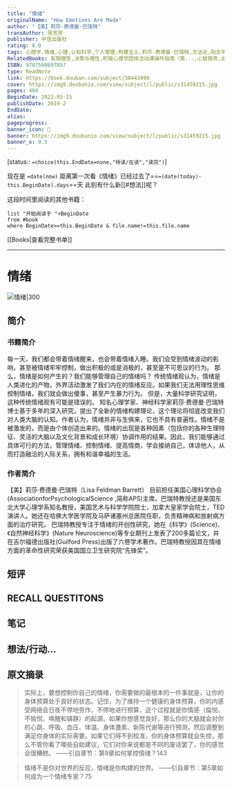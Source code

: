 ```yaml
---
title: "情绪"
originalName: "How Emotions Are Made"
author: "【美】莉莎·费德曼·巴瑞特"
transAuthor: 周芳芳
publisher: 中信出版社
rating: 8.0
tags: 心理学,情绪,心理,认知科学,个人管理,构建主义,莉莎·费德曼·巴瑞特,方法论,阳志平荐,阳老推荐,book
RelatedBooks: 有限理性,决策与理性,积极心理学团体活动课操作指南（第...,心智探奇,出类拔萃的IQ,寻找爽点,情绪是什么,认知心理学及其启示,打开积极心理学之门,具身认知
ISBN: 9787508697857
type: ReadNote
link: https://book.douban.com/subject/30443490
cover: https://img9.doubanio.com/view/subject/l/public/s31459215.jpg
pages: 404
BeginDate: 2022-05-15
publishDate: 2019-2
EndDate:
alias:
pageprogress:
banner_icon: 📖
banner: https://img9.doubanio.com/view/subject/l/public/s31459215.jpg
banner_x: 0.5
---
```

[status:: `=choice(this.EndDate=none,"待读/在读","读完")`]

现在是 `=date(now)`
距离第一次看《情绪》已经过去了==`=(date(today)-this.BeginDate).days`==天
此刻有什么新[[#想法]]呢？


这段时间里阅读的其他书籍：

```dataview
list "开始阅读于 "+BeginDate
from #book 
where BeginDate>=this.BeginDate & file.name!=this.file.name
```

[[Books|查看完整书单]]

---
# 情绪

![情绪|300](https://img9.doubanio.com/view/subject/l/public/s31459215.jpg)

## 简介
### 书籍简介

每一天，我们都会带着情绪醒来，也会带着情绪入睡。我们会受到情绪波动的影响，甚至被情绪牢牢控制，做出积极的或是消极的，甚至是不可思议的行为。
那么，情绪是如何产生的？我们能够管理自己的情绪吗？
传统情绪观认为，情绪是人类进化的产物，外界活动激发了我们内在的情绪反应。如果我们无法用理性思维控制情绪，我们就会做出傻事，甚至产生暴力行为。
但是，大量科学研究证明，这种传统情绪观有可能是错误的。
知名心理学家、神经科学家莉莎·费德曼·巴瑞特博士基于多年的深入研究，提出了全新的情绪构建理论，这个理论将彻底改变我们对人类大脑的认知。作者认为，情绪并非与生俱来，它也不具有普遍性。情绪不是被激发的，而是由个体创造出来的。情绪的出现是各种因素（包括你的各种生理特征、灵活的大脑以及文化背景和成长环境）协调作用的结果。因此，我们能够通过具体可行的方法，管理情绪、控制情绪、提高情商，学会接纳自己，体谅他人，从而打造融洽的人际关系，拥有和谐幸福的生活。


### 作者简介

【美】莉莎·费德曼·巴瑞特（Lisa Feldman Barrett）
目前担任美国心理科学协会(AssociationforPsychologicalScience ,简称APS)主席。巴瑞特教授还是美国东北大学心理学系知名教授，美国艺术与科学学院院士，加拿大皇家学会院士，TED演讲人。她还在哈佛大学医学院及马萨诸塞州总医院任职，负责精神病和放射病方面的治疗研究。
巴瑞特教授专注于情绪的开创性研究，她在《科学》(Science)、《自然神经科学》(Nature Neuroscience)等专业期刊上发表了200多篇论文，并在吉尔福德出版社(Guilford Press)出版了六卷学术著作。巴瑞特教授因其在情绪方面的革命性研究荣获美国国立卫生研究院“先锋奖”。


## 短评

## RECALL QUESTITONS

## 笔记

## 想法/行动...

## 原文摘录
> 实际上，要想控制你自己的情绪，你需要做的最根本的一件事就是，让你的身体预算处于良好的状态。记住，为了维持一个健康的身体预算，你的内感受网络会日夜不停地劳作，不停地进行预算，这个过程就是你情感（倫悦、不愉悦、唤醒和镇静）的起源。如果你想感觉良好，那么你的大脑就会对你的心跳、呼吸、血压、体温、身体激素、新陈代谢等进行预测，然后调整到满足你身体的实际需要。如果它们得不到校准，你的身体预算就会失控，那么不管你看了哪些自助建议，它们对你来说都是不同的废话罢了，你的感觉会很糟糕。
——引自章节：第9章如何掌控情绪？143

> 情绪不是你对世界的反应，情绪是你构建的世界。
——引自章节：第5章如何成为一个情绪专家？75

## 

